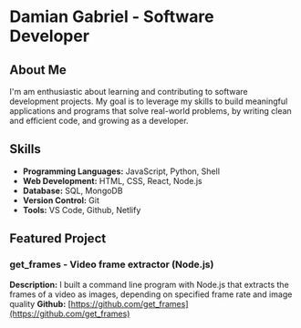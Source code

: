 # Damian Gabriel - Software Developer

## About Me

I'm am enthusiastic about learning and contributing to software development projects. My goal is to leverage my skills to build meaningful applications and programs that solve real-world problems, by writing clean and efficient code, and growing as a developer.

## Skills

- **Programming Languages:** JavaScript, Python, Shell
- **Web Development:** HTML, CSS, React, Node.js
- **Database:** SQL, MongoDB
- **Version Control:** Git
- **Tools:** VS Code, Github, Netlify

## Featured Project

### get_frames - Video frame extractor (Node.js)

**Description:** I built a command line program with Node.js that extracts the frames of a video as images, depending on specified frame rate and image quality
**Github:** [https://github.com/get_frames](https://github.com/get_frames)
